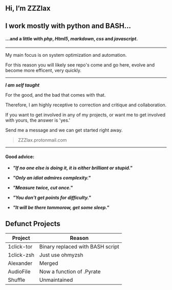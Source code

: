 ## Hi, I’m ZZZlax ##

## I work mostly with **python** and **BASH**... ##
#### ...and a little with _php_, _Html5_, _markdown_, _css_ and _javascript_. ####

***

My main focus is on system optimization and automation.

For this reason you will likely see repo's come and go here, evolve and become more efficent, very quickly.

***

**_I am self taught_**

For the good, and the bad that comes with that.

Therefore, I am highly receptive to correction and critique and collaboration.

If you want to get involved in any of my projects, or want me to get involved with yours, the answer is 'yes.'

Send me a message and we can get started right away.

> ZZZlax.protonmail.com

***

#### Good advice: ####

* **_"If no one else is doing it, it is either brilliant or stupid."_**

* **_"Only an idiot admires complexity."_**

* **_"Measure twice, cut once."_**

* **_"You don't get points for difficulty."_**

* **_"It will be there tommorow, get some sleep."_**

## Defunct Projects ##

Project | Reason |
--- | --- |
1click-tor | Binary replaced with BASH script |
1click-zsh | Just use ohmyzsh |
Alexander | Merged |
AudioFile | Now a function of .Pyrate |
Shuffle | Unmaintained |

<link rel="stylesheet" href="https://unpkg.com/terminal.css@0.7.2/dist/terminal.min.css" />
